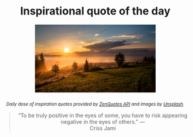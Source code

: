 
<div align="center">

# Inspirational quote of the day

<img src="./data/photo.jpeg" alt="Beautiful nature photo" width="320" height="180">

<sub><i>Daily dose of inspiration quotes provided by [ZenQuotes API](https://zenquotes.io/) and images by [Unsplash](https://unsplash.com/).</i></sub>


<blockquote>&ldquo;To be truly positive in the eyes of some, you have to risk appearing negative in the eyes of others.&rdquo; &mdash; <footer>Criss Jami</footer></blockquote>

</div>
